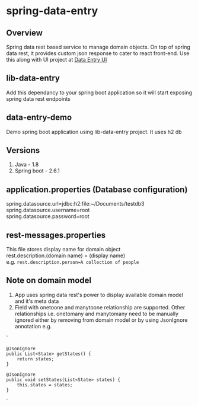# spring-data-entry
## Overview
Spring data rest based service to manage domain objects. On top of spring data rest, it provides custom json response to cater to react front-end. Use this along with UI project at <a href="https://github.com/pat246/data-entry">Data Entry UI</a>

## lib-data-entry
Add this dependancy to your spring boot application so it will start exposing spring data rest endpoints

## data-entry-demo
Demo spring boot application using lib-data-entry project. It uses h2 db

## Versions
1. Java - 1.8
2. Spring boot - 2.6.1

## application.properties (Database configuration)
spring.datasource.url=jdbc:h2:file:~/Documents/testdb3 \
spring.datasource.username=root \
spring.datasource.password=root

## rest-messages.properties 
This file stores display name for domain object \
rest.description.(domain name) = (display name) \
e.g. `rest.description.person=A collection of people`

## Note on domain model
1. App uses spring data rest's power to display available domain model and it's meta data
2. Field with  onetoone and manytoone relationship are supported. Other relationships i.e. onetomany and manytomany need to be manually ignored either by removing from domain model or by using JsonIgnore annotation e.g.

`

	@JsonIgnore
    public List<State> getStates() {
        return states;
    }
    
    @JsonIgnore
    public void setStates(List<State> states) {
        this.states = states;
    }
`

